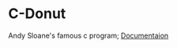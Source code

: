 # C-Donut
Andy Sloane's famous c program;
<a href="https://www.a1k0n.net/2011/07/20/donut-math.html">Documentaion</a>
